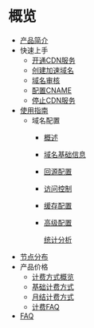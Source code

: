 # 概览

- [产品简介](cdn/ucdn/intro)
- 快速上手
    - [开通CDN服务](cdn/ucdn/quick/open)
    - [创建加速域名](cdn/ucdn/quick/create)
    - [域名审核](cdn/ucdn/quick/check)
    - [配置CNAME](cdn/ucdn/quick/cname)
    - [停止CDN服务](cdn/ucdn/quick/stop)
- [使用指南](cdn/ucdn/guide)
    * 域名配置
      * [概述](cdn/ucdn/domain/domain1)
      
      * [域名基础信息](cdn/ucdn/domain/basic)
      
      * [回源配置](cdn/ucdn/domain/config/config)
      
      * [访问控制](cdn/ucdn/domain/config/control)
      
      * [缓存配置](cdn/ucdn/domain/config/cache)
      
      * [高级配置](cdn/ucdn/domain/config/more)
      
        [统计分析 ](cdn/ucdn/statistics/flow) 
- [节点分布](cdn/ucdn/node)
- 产品价格
    * [计费方式概览](cdn/ucdn/charge/type)
    * [基础计费方式](cdn/ucdn/charge/flowday)
    * [月结计费方式](cdn/ucdn/charge/month)
    * [计费FAQ](cdn/ucdn/charge/faq)
- [FAQ](cdn/ucdn/faq)   
  ​      

